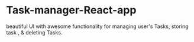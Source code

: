 # Task-manager-React-app
beautiful UI with awesome functionality for managing user's Tasks, storing task , &amp; deleting Tasks.
